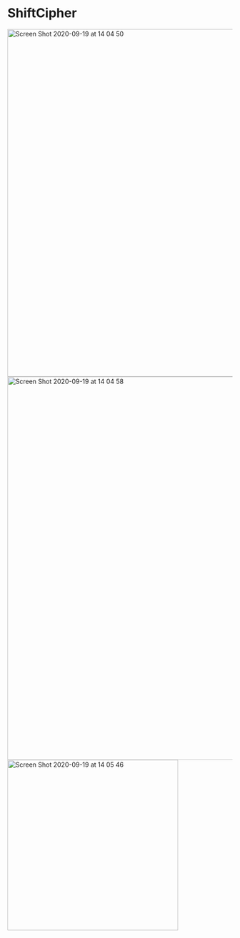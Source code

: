 # ShiftCipher
<img width="779" alt="Screen Shot 2020-09-19 at 14 04 50" src="https://user-images.githubusercontent.com/47979109/93661398-b7d2eb80-fa81-11ea-841b-72feeaf5c622.png">
<img width="859" alt="Screen Shot 2020-09-19 at 14 04 58" src="https://user-images.githubusercontent.com/47979109/93661403-bbff0900-fa81-11ea-8a68-415d7762648e.png">
<img width="382" alt="Screen Shot 2020-09-19 at 14 05 46" src="https://user-images.githubusercontent.com/47979109/93661405-bdc8cc80-fa81-11ea-8eb2-7afe4170e0a8.png">
